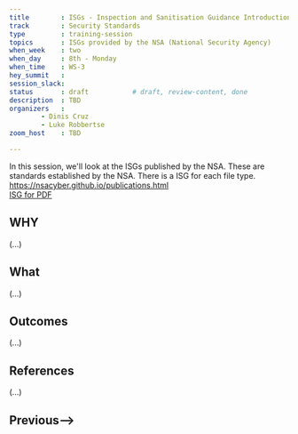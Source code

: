 ```yaml
---
title        : ISGs - Inspection and Sanitisation Guidance Introduction
track        : Security Standards
type         : training-session
topics       : ISGs provided by the NSA (National Security Agency)
when_week    : two
when_day     : 8th - Monday
when_time    : WS-3
hey_summit   : 
session_slack: 
status       : draft           # draft, review-content, done
description  : TBD
organizers   : 
        - Dinis Cruz
        - Luke Robbertse
zoom_host    : TBD

---
```


In this session, we'll look at the ISGs published by the NSA. These are standards established by the NSA. There is a ISG for each file type.  
https://nsacyber.github.io/publications.html  
[ISG for PDF](https://apps.nsa.gov/iaarchive/library/reports/pdf_inspection_and_sanitization_guidance_v1_0-20171206.cfm) 

## WHY

(...)

## What

(...)

## Outcomes

(...)

## References

(...)


## Previous-->
